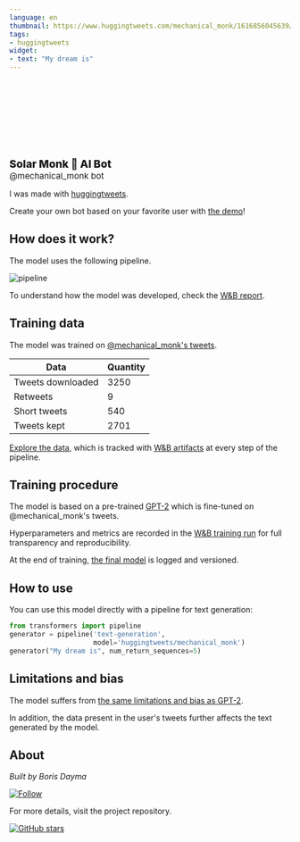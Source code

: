 ```yaml
---
language: en
thumbnail: https://www.huggingtweets.com/mechanical_monk/1616856045639/predictions.png
tags:
- huggingtweets
widget:
- text: "My dream is"
---
```


<div>
<div style="width: 132px; height:132px; border-radius: 50%; background-size: cover; background-image: url('https://pbs.twimg.com/profile_images/1374353206898229249/p9ZaR7AU_400x400.jpg')">
</div>
<div style="margin-top: 8px; font-size: 19px; font-weight: 800">Solar Monk 🤖 AI Bot </div>
<div style="font-size: 15px">@mechanical_monk bot</div>
</div>

I was made with [huggingtweets](https://github.com/borisdayma/huggingtweets).

Create your own bot based on your favorite user with [the demo](https://colab.research.google.com/github/borisdayma/huggingtweets/blob/master/huggingtweets-demo.ipynb)!

## How does it work?

The model uses the following pipeline.

![pipeline](https://github.com/borisdayma/huggingtweets/blob/master/img/pipeline.png?raw=true)

To understand how the model was developed, check the [W&B report](https://wandb.ai/wandb/huggingtweets/reports/HuggingTweets-Train-a-Model-to-Generate-Tweets--VmlldzoxMTY5MjI).

## Training data

The model was trained on [@mechanical_monk's tweets](https://twitter.com/mechanical_monk).

| Data | Quantity |
| --- | --- |
| Tweets downloaded | 3250 |
| Retweets | 9 |
| Short tweets | 540 |
| Tweets kept | 2701 |

[Explore the data](https://wandb.ai/wandb/huggingtweets/runs/3qymex3o/artifacts), which is tracked with [W&B artifacts](https://docs.wandb.com/artifacts) at every step of the pipeline.

## Training procedure

The model is based on a pre-trained [GPT-2](https://huggingface.co/gpt2) which is fine-tuned on @mechanical_monk's tweets.

Hyperparameters and metrics are recorded in the [W&B training run](https://wandb.ai/wandb/huggingtweets/runs/15h2yysz) for full transparency and reproducibility.

At the end of training, [the final model](https://wandb.ai/wandb/huggingtweets/runs/15h2yysz/artifacts) is logged and versioned.

## How to use

You can use this model directly with a pipeline for text generation:

```python
from transformers import pipeline
generator = pipeline('text-generation',
                     model='huggingtweets/mechanical_monk')
generator("My dream is", num_return_sequences=5)
```

## Limitations and bias

The model suffers from [the same limitations and bias as GPT-2](https://huggingface.co/gpt2#limitations-and-bias).

In addition, the data present in the user's tweets further affects the text generated by the model.

## About

*Built by Boris Dayma*

[![Follow](https://img.shields.io/twitter/follow/borisdayma?style=social)](https://twitter.com/intent/follow?screen_name=borisdayma)

For more details, visit the project repository.

[![GitHub stars](https://img.shields.io/github/stars/borisdayma/huggingtweets?style=social)](https://github.com/borisdayma/huggingtweets)
